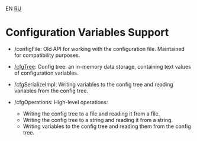 ﻿EN [RU](README.ru.md)

Configuration Variables Support
================================

* /configFile: Old API for working with the configuration file.
  Maintained for compatibility purposes.

* [/cfgTree][cfg-tree]: Config tree: an in-memory data storage,
  containing text values of configuration variables.

* /cfgSerializeImpl: Writing variables to the config tree
  and reading variables from the config tree.

* /cfgOperations: High-level operations:
  - Writing the config tree to a file and reading it from a file.
  - Writing the config tree to a string and reading it from a string.
  - Writing variables to the config tree and reading them from the config tree.

[cfg-tree]: cfgTree/README.md
